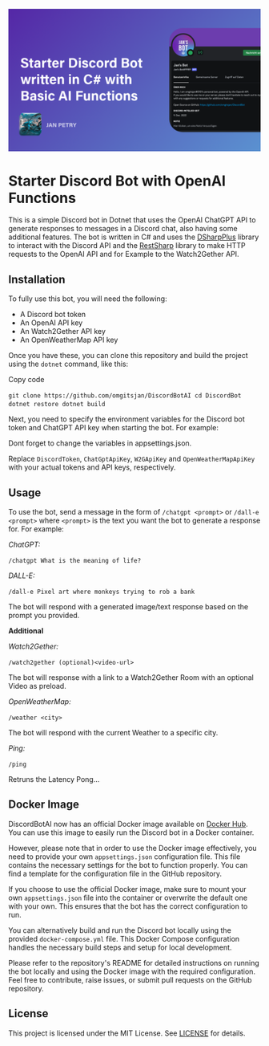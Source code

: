 ![discordbot-omgitsjan-social-card](https://github.com/omgitsjan/DiscordBotAI/blob/master/.github/social-card.png)

# Starter Discord Bot with OpenAI Functions

This is a simple Discord bot in Dotnet that uses the OpenAI ChatGPT API to generate responses to messages in a Discord chat, also having some additional features. The bot is written in C# and uses the [DSharpPlus](https://github.com/DSharpPlus/DSharpPlus) library to interact with the Discord API and the [RestSharp](https://github.com/restsharp/RestSharp) library to make HTTP requests to the OpenAI API and for Example to the Watch2Gether API.

## Installation

To fully use this bot, you will need the following:

- A Discord bot token
- An OpenAI API key
- An Watch2Gether API key
- An OpenWeatherMap API key

Once you have these, you can clone this repository and build the project using the `dotnet` command, like this:

Copy code

`git clone https://github.com/omgitsjan/DiscordBotAI cd DiscordBot dotnet restore dotnet build`

Next, you need to specify the environment variables for the Discord bot token and ChatGPT API key when starting the bot. For example:

Dont forget to change the variables in appsettings.json.

Replace `DiscordToken`, `ChatGptApiKey`, `W2GApiKey` and `OpenWeatherMapApiKey` with your actual tokens and API keys, respectively.

## Usage

To use the bot, send a message in the form of `/chatgpt <prompt>` or `/dall-e <prompt>` where `<prompt>` is the text you want the bot to generate a response for. For example:

_ChatGPT:_

`/chatgpt What is the meaning of life?`

_DALL-E:_

`/dall-e Pixel art where monkeys trying to rob a bank`

The bot will respond with a generated image/text response based on the prompt you provided.

**Additional**

_Watch2Gether:_

`/watch2gether (optional)<video-url>`

The bot will response with a link to a Watch2Gether Room with an optional Video as preload.

_OpenWeatherMap:_

`/weather <city>`

The bot will respond with the current Weather to a specific city.

_Ping:_

`/ping`

Retruns the Latency Pong...

## Docker Image

DiscordBotAI now has an official Docker image available on [Docker Hub](https://hub.docker.com/r/omgitsjan/discordbotai). You can use this image to easily run the Discord bot in a Docker container.

However, please note that in order to use the Docker image effectively, you need to provide your own `appsettings.json` configuration file. This file contains the necessary settings for the bot to function properly. You can find a template for the configuration file in the GitHub repository.

If you choose to use the official Docker image, make sure to mount your own `appsettings.json` file into the container or overwrite the default one with your own. This ensures that the bot has the correct configuration to run.

You can alternatively build and run the Discord bot locally using the provided `docker-compose.yml` file. This Docker Compose configuration handles the necessary build steps and setup for local development.

Please refer to the repository's README for detailed instructions on running the bot locally and using the Docker image with the required configuration. Feel free to contribute, raise issues, or submit pull requests on the GitHub repository.

## License

This project is licensed under the MIT License. See [LICENSE](https://github.com/omgitsjan/DiscordBot/blob/main/LICENSE) for details.
